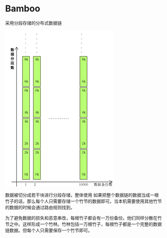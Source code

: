 # Bamboo
采用分段存储的分布式数据链

![Image text](https://github.com/luonannet/Bamboo/blob/master/docs/design.fw.png)

数据被切分成若干块进行分段存储，整体使用
如果把整个数据链的数据当成一根竹子的话，那么每个人只需要存储一个竹节的数据即可。当本机需要使用其他竹节的数据的时候会通过路由规则找到。

为了避免数据的损失和恶意串改，每根竹子都会有一万份备份。他们同样分散在竹节之中。这样形成一个竹林。竹林包括一万根竹子，每根竹子都是一个完整的数据链数据。但每个人只需要保存一个竹节即可。
